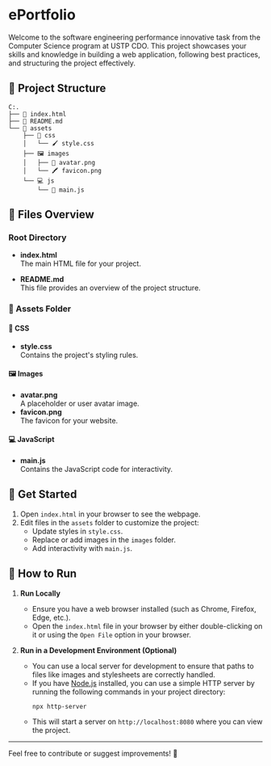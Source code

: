 # ePortfolio

Welcome to the software engineering performance innovative task from the Computer Science program at USTP CDO. This project showcases your skills and knowledge in building a web application, following best practices, and structuring the project effectively.

## 📂 Project Structure

```
C:.
├── 📄 index.html
├── 📄 README.md
└── 🔧 assets
    ├── 🎨 css
    │   └── 🖌️ style.css
    ├── 🖼️ images
    │   ├── 👤 avatar.png
    │   └── 🖍️ favicon.png
    └── 💻 js
        └── 📝 main.js
```

## 📄 Files Overview

### Root Directory
- **index.html**  
  The main HTML file for your project.

- **README.md**  
  This file provides an overview of the project structure.

### 📂 Assets Folder

#### 🎨 CSS
- **style.css**  
  Contains the project's styling rules.

#### 🖼️ Images
- **avatar.png**  
  A placeholder or user avatar image.  
- **favicon.png**  
  The favicon for your website.

#### 💻 JavaScript
- **main.js**  
  Contains the JavaScript code for interactivity.

## 🌟 Get Started

1. Open `index.html` in your browser to see the webpage.
2. Edit files in the `assets` folder to customize the project:
   - Update styles in `style.css`.
   - Replace or add images in the `images` folder.
   - Add interactivity with `main.js`.

## 🚀 How to Run

1. **Run Locally**  
   - Ensure you have a web browser installed (such as Chrome, Firefox, Edge, etc.).
   - Open the `index.html` file in your browser by either double-clicking on it or using the `Open File` option in your browser.

2. **Run in a Development Environment (Optional)**  
   - You can use a local server for development to ensure that paths to files like images and stylesheets are correctly handled.
   - If you have [Node.js](https://nodejs.org/) installed, you can use a simple HTTP server by running the following commands in your project directory:
     ```bash
     npx http-server
     ```
   - This will start a server on `http://localhost:8080` where you can view the project.

---

Feel free to contribute or suggest improvements! 🎉